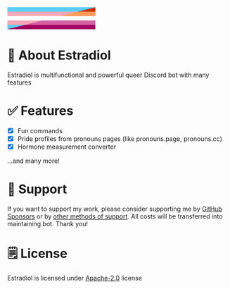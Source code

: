 <img src="../images/logo/estradiol_logo.jpg" alt="Estradiol logo" width="200" height="50" />

# 👀 About Estradiol

Estradiol is multifunctional and powerful queer Discord bot with many features

# ✅ Features

- [X] Fun commands
- [X] Pride profiles from pronouns pages (like pronouns.page, pronouns.cc)
- [X] Hormone measurement converter

...and many more!

# 🌷 Support

If you want to support my work, please consider supporting me by [GitHub Sponsors](https://github.com/sponsors/sech1p) or by [other methods of support](https://sech1p.ovh/donate.html). All costs will be transferred into maintaining bot. Thank you!

# 🗒️ License

Estradiol is licensed under [Apache-2.0](../LICENSE) license